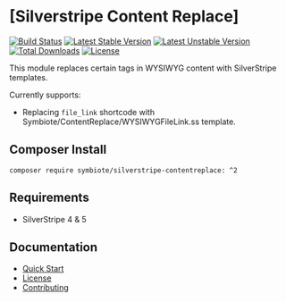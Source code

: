 # [Silverstripe Content Replace]

[![Build Status](https://api.travis-ci.org/symbiote/silverstripe-contentreplace.svg?branch=master)](https://travis-ci.org/symbiote/silverstripe-contentreplace)
[![Latest Stable Version](https://poser.pugx.org/symbiote/silverstripe-contentreplace/version.svg)](https://github.com/symbiote/silverstripe-contentreplace/releases)
[![Latest Unstable Version](https://poser.pugx.org/symbiote/silverstripe-contentreplace/v/unstable.svg)](https://packagist.org/packages/symbiote/silverstripe-contentreplace)
[![Total Downloads](https://poser.pugx.org/symbiote/silverstripe-contentreplace/downloads.svg)](https://packagist.org/packages/symbiote/silverstripe-contentreplace)
[![License](https://poser.pugx.org/symbiote/silverstripe-contentreplace/license.svg)](https://github.com/symbiote/silverstripe-contentreplace/blob/master/LICENSE.md)

This module replaces certain tags in WYSIWYG content with SilverStripe templates.

Currently supports:

* Replacing `file_link` shortcode with Symbiote/ContentReplace/WYSIWYGFileLink.ss template.

## Composer Install

```
composer require symbiote/silverstripe-contentreplace: ^2
```

## Requirements

* SilverStripe 4 & 5

## Documentation

* [Quick Start](docs/en/quick-start.md)
* [License](LICENSE.md)
* [Contributing](CONTRIBUTING.md)
